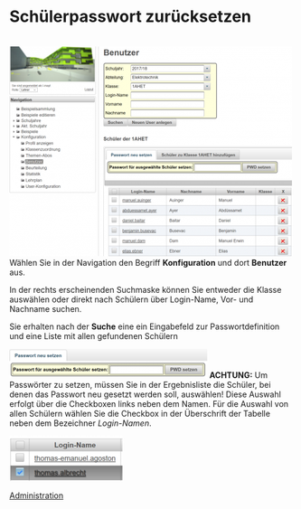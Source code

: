# Schülerpasswort zurücksetzen
<br>![500px-ClipCapIt-180621-131723.PNG](500px-ClipCapIt-180621-131723.PNG)
Wählen Sie in der Navigation den Begriff **Konfiguration** und dort **Benutzer** aus.

In der rechts erscheinenden Suchmaske können Sie entweder die Klasse auswählen oder direkt nach Schülern über Login-Name, Vor- und Nachname suchen.

Sie erhalten nach der **Suche** eine ein Eingabefeld zur Passwortdefinition und eine Liste mit allen gefundenen Schülern

![350px-ClipCapIt-180621-141947.PNG](350px-ClipCapIt-180621-141947.PNG)
**ACHTUNG:** Um Passwörter zu setzen, müssen Sie in der Ergebnisliste die Schüler, bei denen das Passwort neu gesetzt werden soll, auswählen! Diese Auswahl erfolgt über die Checkboxen links neben dem Namen. Für die Auswahl von allen Schülern wählen Sie die Checkbox in der Überschrift der Tabelle neben dem Bezeichner _Login-Namen_.

![200px-ClipCapIt-180621-142206.PNG](200px-ClipCapIt-180621-142206.PNG)

[Administration](../Administration/index.md)

